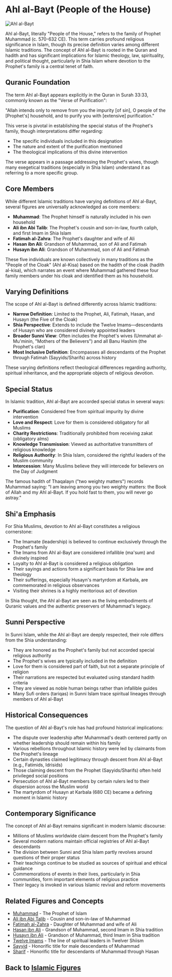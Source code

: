 # Ahl al-Bayt (People of the House)

![Ahl al-Bayt](../../images/ahl_al_bayt.jpg)

Ahl al-Bayt, literally "People of the House," refers to the family of Prophet Muhammad (c. 570-632 CE). This term carries profound religious significance in Islam, though its precise definition varies among different Islamic traditions. The concept of Ahl al-Bayt is rooted in the Quran and hadith and has significant implications for Islamic theology, law, spirituality, and political thought, particularly in Shia Islam where devotion to the Prophet's family is a central tenet of faith.

## Quranic Foundation

The term Ahl al-Bayt appears explicitly in the Quran in Surah 33:33, commonly known as the "Verse of Purification":

"Allah intends only to remove from you the impurity [of sin], O people of the [Prophet's] household, and to purify you with [extensive] purification."

This verse is pivotal in establishing the special status of the Prophet's family, though interpretations differ regarding:

- The specific individuals included in this designation
- The nature and extent of the purification mentioned
- The theological implications of this divine intervention

The verse appears in a passage addressing the Prophet's wives, though many exegetical traditions (especially in Shia Islam) understand it as referring to a more specific group.

## Core Members

While different Islamic traditions have varying definitions of Ahl al-Bayt, several figures are universally acknowledged as core members:

- **Muhammad**: The Prophet himself is naturally included in his own household
- **Ali ibn Abi Talib**: The Prophet's cousin and son-in-law, fourth caliph, and first Imam in Shia Islam
- **Fatimah al-Zahra**: The Prophet's daughter and wife of Ali
- **Hasan ibn Ali**: Grandson of Muhammad, son of Ali and Fatimah
- **Husayn ibn Ali**: Grandson of Muhammad, son of Ali and Fatimah

These five individuals are known collectively in many traditions as the "People of the Cloak" (Ahl al-Kisa) based on the hadith of the cloak (hadith al-kisa), which narrates an event where Muhammad gathered these four family members under his cloak and identified them as his household.

## Varying Definitions

The scope of Ahl al-Bayt is defined differently across Islamic traditions:

- **Narrow Definition**: Limited to the Prophet, Ali, Fatimah, Hasan, and Husayn (the Five of the Cloak)
- **Shia Perspective**: Extends to include the Twelve Imams—descendants of Husayn who are considered divinely appointed leaders
- **Broader Sunni View**: Often includes the Prophet's wives (Ummahat al-Mu'minin, "Mothers of the Believers") and all Banu Hashim (the Prophet's clan)
- **Most Inclusive Definition**: Encompasses all descendants of the Prophet through Fatimah (Sayyids/Sharifs) across history

These varying definitions reflect theological differences regarding authority, spiritual inheritance, and the appropriate objects of religious devotion.

## Special Status

In Islamic tradition, Ahl al-Bayt are accorded special status in several ways:

- **Purification**: Considered free from spiritual impurity by divine intervention
- **Love and Respect**: Love for them is considered obligatory for all Muslims
- **Charity Restrictions**: Traditionally prohibited from receiving zakat (obligatory alms)
- **Knowledge Transmission**: Viewed as authoritative transmitters of religious knowledge
- **Religious Authority**: In Shia Islam, considered the rightful leaders of the Muslim community
- **Intercession**: Many Muslims believe they will intercede for believers on the Day of Judgment

The famous hadith of Thaqalayn ("two weighty matters") records Muhammad saying: "I am leaving among you two weighty matters: the Book of Allah and my Ahl al-Bayt. If you hold fast to them, you will never go astray."

## Shi'a Emphasis

For Shia Muslims, devotion to Ahl al-Bayt constitutes a religious cornerstone:

- The Imamate (leadership) is believed to continue exclusively through the Prophet's family
- The Imams from Ahl al-Bayt are considered infallible (ma'sum) and divinely inspired
- Loyalty to Ahl al-Bayt is considered a religious obligation
- Their sayings and actions form a significant basis for Shia law and theology
- Their sufferings, especially Husayn's martyrdom at Karbala, are commemorated in religious observances
- Visiting their shrines is a highly meritorious act of devotion

In Shia thought, the Ahl al-Bayt are seen as the living embodiments of Quranic values and the authentic preservers of Muhammad's legacy.

## Sunni Perspective

In Sunni Islam, while the Ahl al-Bayt are deeply respected, their role differs from the Shia understanding:

- They are honored as the Prophet's family but not accorded special religious authority
- The Prophet's wives are typically included in the definition
- Love for them is considered part of faith, but not a separate principle of religion
- Their narrations are respected but evaluated using standard hadith criteria
- They are viewed as noble human beings rather than infallible guides
- Many Sufi orders (tariqas) in Sunni Islam trace spiritual lineages through members of Ahl al-Bayt

## Historical Consequences

The question of Ahl al-Bayt's role has had profound historical implications:

- The dispute over leadership after Muhammad's death centered partly on whether leadership should remain within his family
- Various rebellions throughout Islamic history were led by claimants from the Prophet's lineage
- Certain dynasties claimed legitimacy through descent from Ahl al-Bayt (e.g., Fatimids, Idrisids)
- Those claiming descent from the Prophet (Sayyids/Sharifs) often held privileged social positions
- Persecution of Ahl al-Bayt members by certain rulers led to their dispersion across the Muslim world
- The martyrdom of Husayn at Karbala (680 CE) became a defining moment in Islamic history

## Contemporary Significance

The concept of Ahl al-Bayt remains significant in modern Islamic discourse:

- Millions of Muslims worldwide claim descent from the Prophet's family
- Several modern nations maintain official registries of Ahl al-Bayt descendants
- The division between Sunni and Shia Islam partly revolves around questions of their proper status
- Their teachings continue to be studied as sources of spiritual and ethical guidance
- Commemorations of events in their lives, particularly in Shia communities, form important elements of religious practice
- Their legacy is invoked in various Islamic revival and reform movements

## Related Figures and Concepts

- [Muhammad](./muhammad.md) - The Prophet of Islam
- [Ali ibn Abi Talib](./ali.md) - Cousin and son-in-law of Muhammad
- [Fatimah al-Zahra](./fatimah.md) - Daughter of Muhammad and wife of Ali
- [Hasan ibn Ali](./hasan.md) - Grandson of Muhammad, second Imam in Shia tradition
- [Husayn ibn Ali](./husayn.md) - Grandson of Muhammad, third Imam in Shia tradition
- [Twelve Imams](./twelve_imams.md) - The line of spiritual leaders in Twelver Shiism
- [Sayyid](../beliefs/sayyid.md) - Honorific title for male descendants of Muhammad
- [Sharif](../beliefs/sharif.md) - Honorific title for descendants of Muhammad through Hasan

## Back to [Islamic Figures](./README.md)
